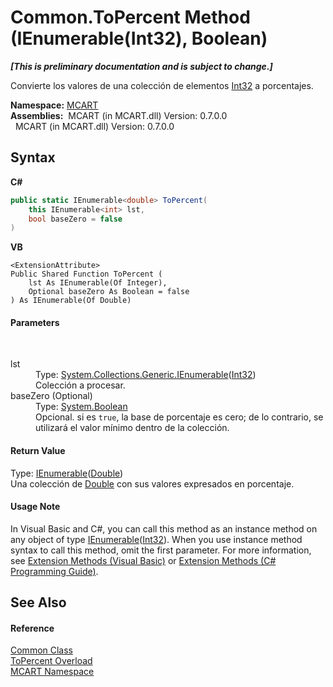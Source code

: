 # Common.ToPercent Method (IEnumerable(Int32), Boolean)
 _**\[This is preliminary documentation and is subject to change.\]**_

Convierte los valores de una colección de elementos <a href="http://msdn2.microsoft.com/es-es/library/td2s409d" target="_blank">Int32</a> a porcentajes.

**Namespace:**&nbsp;<a href="89e7854f-fe6f-d208-fb0c-b17953422852">MCART</a><br />**Assemblies:**&nbsp;&nbsp;MCART (in MCART.dll) Version: 0.7.0.0<br />&nbsp;&nbsp;MCART (in MCART.dll) Version: 0.7.0.0<br />

## Syntax

**C#**<br />
``` C#
public static IEnumerable<double> ToPercent(
	this IEnumerable<int> lst,
	bool baseZero = false
)
```

**VB**<br />
``` VB
<ExtensionAttribute>
Public Shared Function ToPercent ( 
	lst As IEnumerable(Of Integer),
	Optional baseZero As Boolean = false
) As IEnumerable(Of Double)
```


#### Parameters
&nbsp;<dl><dt>lst</dt><dd>Type: <a href="http://msdn2.microsoft.com/es-es/library/9eekhta0" target="_blank">System.Collections.Generic.IEnumerable</a>(<a href="http://msdn2.microsoft.com/es-es/library/td2s409d" target="_blank">Int32</a>)<br />Colección a procesar.</dd><dt>baseZero (Optional)</dt><dd>Type: <a href="http://msdn2.microsoft.com/es-es/library/a28wyd50" target="_blank">System.Boolean</a><br />Opcional. si es `true`, la base de porcentaje es cero; de lo contrario, se utilizará el valor mínimo dentro de la colección.</dd></dl>

#### Return Value
Type: <a href="http://msdn2.microsoft.com/es-es/library/9eekhta0" target="_blank">IEnumerable</a>(<a href="http://msdn2.microsoft.com/es-es/library/643eft0t" target="_blank">Double</a>)<br />Una colección de <a href="http://msdn2.microsoft.com/es-es/library/643eft0t" target="_blank">Double</a> con sus valores expresados en porcentaje.

#### Usage Note
In Visual Basic and C#, you can call this method as an instance method on any object of type <a href="http://msdn2.microsoft.com/es-es/library/9eekhta0" target="_blank">IEnumerable</a>(<a href="http://msdn2.microsoft.com/es-es/library/td2s409d" target="_blank">Int32</a>). When you use instance method syntax to call this method, omit the first parameter. For more information, see <a href="http://msdn.microsoft.com/en-us/library/bb384936.aspx">Extension Methods (Visual Basic)</a> or <a href="http://msdn.microsoft.com/en-us/library/bb383977.aspx">Extension Methods (C# Programming Guide)</a>.

## See Also


#### Reference
<a href="2fd80ad6-3642-bb7d-ce7a-ef1284d6d716">Common Class</a><br /><a href="2530d21a-faf8-e8b5-1cc2-1920d91c1321">ToPercent Overload</a><br /><a href="89e7854f-fe6f-d208-fb0c-b17953422852">MCART Namespace</a><br />